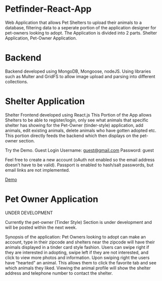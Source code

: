 # Petfinder-React-App
 Web Application that allows Pet Shelters to upload their animals to a database, filtering data to a seperate portion of the application designer for pet-owners looking to adopt. The Application is divided into 2 parts. Shelter Application, Pet-Owner Application.
 
# Backend
Backend developed using MongoDB, Mongoose, nodeJS. Using libraries such as Multer and GridFS to allow image upload and parsing into different collections.

# Shelter Application
Shelter Frontend developed using React.js 
This Portion of the App allows Shelters to be able to register/login, only see what animals that specific shelter has showing for the Pet-Owner (tinder-style) application, add animals, edit existing animals, delete animals who have gotten adopted etc. This portion directly feeds the backend which then displays on the pet-owner section.

Try the Demo.
Guest Login
Username: guest@gmail.com
Password: guest

Feel free to create a new account (oAuth not enabled so the email address doesn't have to be valid). Passport is enabled to hash/salt passwords, but email links are not implemented.

[Demo](https://petfinder-react-app.web.app/home)

# Pet Owner Application
UNDER DEVELOPMENT

Currently the pet-owner (Tinder Style) Section is under development and will be posted within the next week. 

Synopsis of the application: Pet Owners looking to adopt can make an account, type in their zipcode and shelters near the zipcode will have their animals displayed in a tinder card style fashion. Users can swipe right if they are interested in adopting, swipe left if they are not interested, and click to view more photos and information. Upon swiping right the users have "hearted" an animal. This allows them to click the favorite tab and see which animals they liked. Viewing the animal profile will show the shelter address and telephone number to contact the shelter. 

